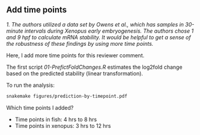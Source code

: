## Add time points

_1. The authors utilized a data set by Owens et al., which has samples in 30-minute intervals during Xenopus early embryogenesis. The authors chose 1 and 9 hpf to calculate mRNA stability. It would be helpful to get a sense of the robustness of these findings by using more time points._

Here, I add more time points for this reviewer comment.

The first script *01-PrefictFoldChanges.R* estimates the log2fold change based on the predicted stability (linear transformation).


To run the analysis:

```bash
snakemake figures/prediction-by-timepoint.pdf
```

Which time points I added?

- Time points in fish: 4 hrs to 8 hrs
- Time points in xenopus: 3 hrs to 12 hrs

